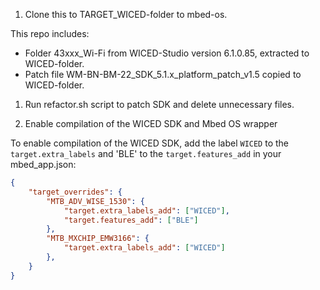 1. Clone this to TARGET_WICED-folder to mbed-os.

This repo includes:
- Folder 43xxx_Wi-Fi from WICED-Studio version 6.1.0.85, extracted to WICED-folder.
- Patch file WM-BN-BM-22_SDK_5.1.x_platform_patch_v1.5 copied to WICED-folder.

1. Run refactor.sh script to patch SDK and delete unnecessary files.

1. Enable compilation of the WICED SDK and Mbed OS wrapper

To enable compilation of the WICED SDK, add the label `WICED` to the `target.extra_labels` and 'BLE' to the `target.features_add`
in your mbed_app.json:

``` json
{
    "target_overrides": {
        "MTB_ADV_WISE_1530": {
            "target.extra_labels_add": ["WICED"],
            "target.features_add": ["BLE"]
        },
        "MTB_MXCHIP_EMW3166": {
            "target.extra_labels_add": ["WICED"]
        },
    }
}
```